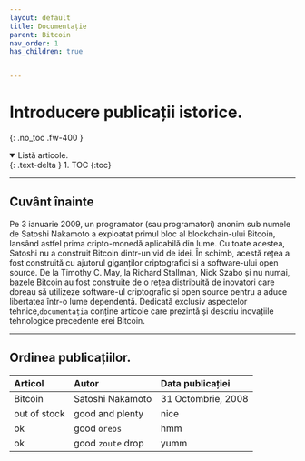 ```yaml
---
layout: default
title: Documentație
parent: Bitcoin
nav_order: 1
has_children: true


---
```


# Introducere publicații istorice.
{: .no_toc .fw-400 }

<details open markdown="block">
  <summary>
    Listă articole.
  </summary>
  {: .text-delta }
1. TOC
{:toc}
</details>

---

## Cuvânt înainte


Pe 3 ianuarie 2009, un programator (sau programatori) anonim sub numele de Satoshi Nakamoto a exploatat primul bloc al blockchain-ului Bitcoin, lansând astfel prima cripto-monedă aplicabilă din lume. Cu toate acestea, Satoshi nu a construit Bitcoin dintr-un vid de idei. În schimb, acestă rețea a fost construită cu ajutorul giganților criptografici si a software-ului open source. De la Timothy C. May, la Richard Stallman, Nick Szabo și nu numai, bazele Bitcoin au fost construite de o rețea distribuită de inovatori care doreau să utilizeze software-ul criptografic și open source pentru a aduce libertatea într-o lume dependentă.
Dedicată exclusiv aspectelor tehnice,`documentația` conține articole care prezintă și descriu inovațiile tehnologice precedente erei Bitcoin. 

---

## Ordinea publicațiilor.

| Articol       | Autor         | Data publicației |
|:-------------|:------------------|:------|
| Bitcoin         | Satoshi Nakamoto | 31 Octombrie, 2008  |
| out of stock | good and plenty   | nice  |
| ok           | good `oreos`      | hmm   |
| ok           | good `zoute` drop | yumm  |